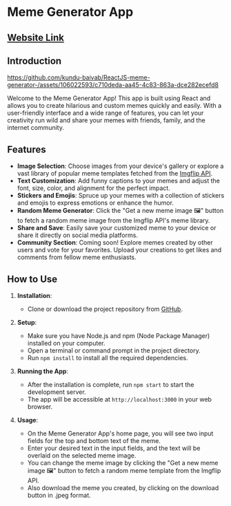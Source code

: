 # Meme Generator App 
## [Website Link](https://meme-genr.vercel.app/)

## Introduction

https://github.com/kundu-baivab/ReactJS-meme-generator-/assets/106022593/c710deda-aa45-4c83-863a-dce282ecefd8



Welcome to the Meme Generator App! This app is built using React and allows you to create hilarious and custom memes quickly and easily. With a user-friendly interface and a wide range of features, you can let your creativity run wild and share your memes with friends, family, and the internet community.

## Features

- **Image Selection**: Choose images from your device's gallery or explore a vast library of popular meme templates fetched from the [Imgflip API](https://api.imgflip.com/).
- **Text Customization**: Add funny captions to your memes and adjust the font, size, color, and alignment for the perfect impact.
- **Stickers and Emojis**: Spruce up your memes with a collection of stickers and emojis to express emotions or enhance the humor.
- **Random Meme Generator**: Click the "Get a new meme image 🖼" button to fetch a random meme image from the Imgflip API's meme library.
- **Share and Save**: Easily save your customized meme to your device or share it directly on social media platforms.
- **Community Section**: Coming soon! Explore memes created by other users and vote for your favorites. Upload your creations to get likes and comments from fellow meme enthusiasts.

## How to Use

1. **Installation**:
   - Clone or download the project repository from [GitHub](https://github.com/kundu-baivab/ReactJS-meme-generator-).

2. **Setup**:
   - Make sure you have Node.js and npm (Node Package Manager) installed on your computer.
   - Open a terminal or command prompt in the project directory.
   - Run `npm install` to install all the required dependencies.

3. **Running the App**:
   - After the installation is complete, run `npm start` to start the development server.
   - The app will be accessible at `http://localhost:3000` in your web browser.

4. **Usage**:
   - On the Meme Generator App's home page, you will see two input fields for the top and bottom text of the meme.
   - Enter your desired text in the input fields, and the text will be overlaid on the selected meme image.
   - You can change the meme image by clicking the "Get a new meme image 🖼" button to fetch a random meme template from the Imgflip API.
   - Also download the meme you created, by clicking on the download button in .jpeg format.
